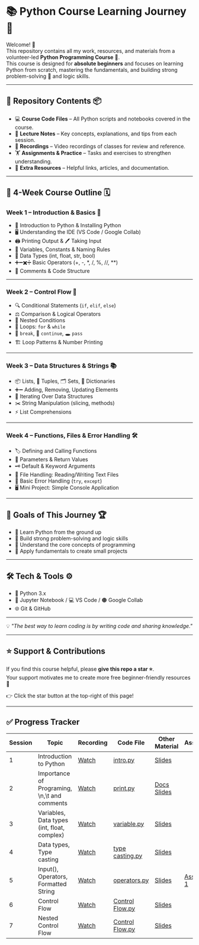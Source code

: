 # 📚 Python Course Learning Journey 🚀  

Welcome! 👋  
This repository contains all my work, resources, and materials from a volunteer-led **Python Programming Course** 🐍.  
This course is designed for **absolute beginners** and focuses on learning Python from scratch, mastering the fundamentals, and building strong problem-solving 🧠 and logic skills.  

---

## 📂 Repository Contents 📦  

- 💻 **Course Code Files** – All Python scripts and notebooks covered in the course.  
- 📝 **Lecture Notes** – Key concepts, explanations, and tips from each session.  
- 🎥 **Recordings** – Video recordings of classes for review and reference.  
- 🏋️ **Assignments & Practice** – Tasks and exercises to strengthen understanding.  
- 🔗 **Extra Resources** – Helpful links, articles, and documentation.  

---

## 📜 4-Week Course Outline 🗓  

### **Week 1 – Introduction & Basics 🐣**
- 🐍 Introduction to Python & Installing Python  
- 🖥 Understanding the IDE (VS Code / Google Collab)  
- 🖨 Printing Output & 🖊 Taking Input  
- 📌 Variables, Constants & Naming Rules  
- 🔢 Data Types (int, float, str, bool)  
- ➕➖✖️➗ Basic Operators (+, -, *, /, %, //, **)  
- 💬 Comments & Code Structure  

---

### **Week 2 – Control Flow 🔄**
- 🔍 Conditional Statements (`if`, `elif`, `else`)  
- ⚖️ Comparison & Logical Operators  
- 📂 Nested Conditions  
- 🔄 Loops: `for` & `while`  
- 🛑 `break`, 🔄 `continue`, 🕳 `pass`  
- 🏗 Loop Patterns & Number Printing  

---

### **Week 3 – Data Structures & Strings 📚**
- 📦 Lists, 📜 Tuples, 🗂 Sets, 📖 Dictionaries  
- ➕➖ Adding, Removing, Updating Elements  
- 🔁 Iterating Over Data Structures  
- ✂️ String Manipulation (slicing, methods)  
- ⚡ List Comprehensions  

---

### **Week 4 – Functions, Files & Error Handling 🛠**
- 🏷 Defining and Calling Functions  
- 🎯 Parameters & Return Values  
- 🗝 Default & Keyword Arguments  
- 📂 File Handling: Reading/Writing Text Files  
- 🚫 Basic Error Handling (`try`, `except`)  
- 🖥 Mini Project: Simple Console Application  

---

## 🎯 Goals of This Journey 🏆  

- 🐍 Learn Python from the ground up  
- 🧠 Build strong problem-solving and logic skills  
- 📌 Understand the core concepts of programming  
- 💼 Apply fundamentals to create small projects  

---

## 🛠 Tech & Tools ⚙️  

- 🐍 Python 3.x  
- 📓 Jupyter Notebook / 💻 VS Code / 🟠 Google Collab  
- 🌐 Git & GitHub  

---

💡 *"The best way to learn coding is by writing code and sharing knowledge."*

---

## ⭐ Support & Contributions

If you find this course helpful, please **give this repo a star ⭐**.  
Your support motivates me to create more free beginner-friendly resources 🚀  

👉 Click the star button at the top-right of this page!  

---

## ✅ Progress Tracker  

| Session | Topic | Recording | Code File | Other Material | Assignment |
|---|-------|-----------|-------------------|---------------------|------------|
| 1 | Introduction to Python | [Watch](https://www.facebook.com/share/v/19ihFsYC8Q/) | [intro.py](https://colab.research.google.com/drive/1MPbtgl9xnbltjdYiITjWOo3PmcxHR3_a?usp=sharing) | [Slides](https://docs.google.com/presentation/d/1KgSDHO5UnUx3xfrkxSSwZwLeykjZzcZX/edit?usp=sharing&ouid=104744819075880154026&rtpof=true&sd=true) | |
| 2 | Importance of Programing, \n,\t and comments | [Watch](https://www.facebook.com/share/v/1E38JjVNDD/) | [print.py](https://colab.research.google.com/drive/1NceFmpN3GovNjZ9P3I196BZnY-UWGH2p?usp=sharing) | [Docs](https://docs.google.com/document/d/1XaOBpdKUvV2VxmjluiOVHbrIdcwSglfH/edit?usp=sharing&ouid=104744819075880154026&rtpof=true&sd=true) [Slides](https://docs.google.com/presentation/d/1bqE0sbqUvtfuzhfw_PZ66gfsjYuHHmaa/edit?usp=sharing&ouid=104744819075880154026&rtpof=true&sd=true) | |
| 3 | Variables, Data types (int, float, complex) | [Watch](https://www.facebook.com/share/v/1Cf1XvejPc/) | [variable.py](https://colab.research.google.com/drive/1bl1x3c1yIuvipzk8KmDEJNPeo3XCeCIL?usp=sharing) | [Slides](https://docs.google.com/presentation/d/1lzCr2emUbMSLD7SLyDcj_HxzE-uhuwii/edit?usp=sharing&ouid=104744819075880154026&rtpof=true&sd=true) | |
| 4 | Data types, Type casting | [Watch](https://www.facebook.com/share/v/16pkcADzfh/) | [type casting.py](https://colab.research.google.com/drive/1Jg7FyPIcN5mY4DzkiZBseEzWURYU2gxj?usp=sharing) | [Slides](https://docs.google.com/presentation/d/1s1UizKSZAGsWPtbcTbPiOjXYj78jkuNQ/edit?usp=sharing&ouid=104744819075880154026&rtpof=true&sd=true) | |
| 5 | Input(), Operators, Formatted String | [Watch](https://www.facebook.com/share/v/172w6vJNiA/) | [operators.py](https://colab.research.google.com/drive/1UXc0nCxn8CUhkof2uLyqJT9KU0mPHySo?usp=sharing) | [Slides](https://drive.google.com/file/d/1qZYvrEsnv8mEKGA_Pqi6YQDCQwm75yEe/view?usp=sharing) | [Assignment 1](https://docs.google.com/spreadsheets/d/10q6zmjrT4s1PwYCrRiW1EOD8AX1nNK7DRN9cBwPw7Lg/edit?usp=sharing) |
| 6 | Control Flow | [Watch](https://www.facebook.com/share/v/1AtSZh3yHT/) | [Control Flow.py](https://colab.research.google.com/drive/1KeF3_-jYTFEeo0PW1VuEAeBb9Xn9v5WO?usp=sharing) | [Slides](123)| |
| 7 | Nested Control Flow | [Watch](123) | [Control Flow.py](123) | [Slides](123)| | [Assignment 2](https://docs.google.com/spreadsheets/d/1h2Z1otjp_U9OpjDL1oT0Jg-IRDpDnX8K5Lrlb9V4_os/edit?usp=sharing) |

